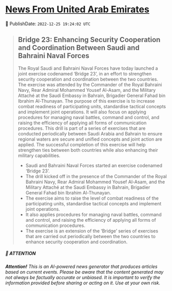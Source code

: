 [News From United Arab Emirates](https://github.com/UAE-Camel/News)
==========


📆 PublishDate: `2022-12-25 19:24:02 UTC`


> ## Bridge 23: Enhancing Security Cooperation and Coordination Between Saudi and Bahraini Naval Forces
> 
> The Royal Saudi and Bahraini Naval Forces have today launched a joint exercise codenamed ‘Bridge 23’, in an effort to strengthen security cooperation and coordination between the two countries. The exercise was attended by the Commander of the Royal Bahraini Navy, Rear Admiral Mohammed Yousef Al-Asam, and the Military Attaché at the Saudi Embassy in Bahrain, Brigadier General Fahad bin Ibrahim Al-Thunayan. The purpose of this exercise is to increase combat readiness of participating units, standardise tactical concepts and implement joint operations. It will also focus on applying procedures for managing naval battles, command and control, and raising the efficiency of applying all forms of communication procedures. This drill is part of a series of exercises that are conducted periodically between Saudi Arabia and Bahrain to ensure regional waters are secure and unified concepts and joint action are applied. The successful completion of this exercise will help strengthen ties between both countries while also enhancing their military capabilities.
> 
> - Saudi and Bahraini Naval Forces started an exercise codenamed ‘Bridge 23’.
> - The drill kicked off in the presence of the Commander of the Royal Bahraini Navy, Rear Admiral Mohammed Yousef Al-Asam, and the Military Attaché at the Saudi Embassy in Bahrain, Brigadier General Fahad bin Ibrahim Al-Thunayan.
> - The exercise aims to raise the level of combat readiness of the participating units, standardise tactical concepts and implement joint operations.
> - It also applies procedures for managing naval battles, command and control, and raising the efficiency of applying all forms of communication procedures.
> - The exercise is an extension of the ‘Bridge’ series of exercises that are carried out periodically between the two countries to enhance security cooperation and coordination.


##### 📝 ATTENTION

###### **Attention!** This is an AI-powered news generator that produces articles based on current events. Please be aware that the content generated may not always be factually accurate or unbiased. It is important to verify the information provided before sharing or acting on it. Use at your own risk.
